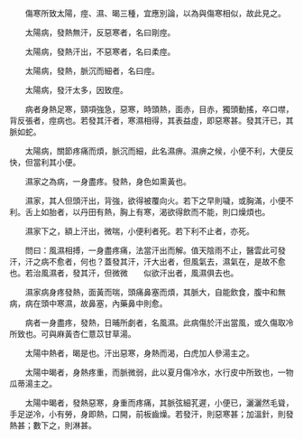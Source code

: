 　　傷寒所致太陽，痙、濕、暍三種，宜應別論，以為與傷寒相似，故此見之。

　　太陽病，發熱無汗，反惡寒者，名曰剛痙。

　　太陽病，發熱汗出，不惡寒者，名曰柔痙。

　　太陽病，發熱，脈沉而細者，名曰痙。

　　太陽病，發汗太多，因致痙。

　　病者身熱足寒，頸項強急，惡寒，時頭熱，面赤，目赤，獨頭動搖，卒口噤，背反張者，痙病也。若發其汗者，寒濕相得，其表益虛，即惡寒甚。發其汗已，其脈如蛇。

　　太陽病，關節疼痛而煩，脈沉而細，此名濕痹。濕痹之候，小便不利，大便反快，但當利其小便。

　　濕家之為病，一身盡疼。發熱，身色如熏黃也。

　　濕家，其人但頭汗出，背強，欲得被覆向火。若下之早則噦，或胸滿，小便不利。舌上如胎者，以丹田有熱，胸上有寒，渴欲得飲而不能，則口燥煩也。

　　濕家下之，額上汗出，微喘，小便利者死。若下利不止者，亦死。

　　問曰：風濕相搏，一身盡疼痛，法當汗出而解。值天陰雨不止，醫雲此可發汗，汗之病不愈者，何也？蓋發其汗，汗大出者，但風氣去，濕氣在，是故不愈也。若治風濕者，發其汗，但微微　　似欲汗出者，風濕俱去也。

　　濕家病身疼發熱，面黃而喘，頭痛鼻塞而煩，其脈大，自能飲食，腹中和無病，病在頭中寒濕，故鼻塞，內藥鼻中則愈。

　　病者一身盡疼，發熱，日晡所劇者，名風濕。此病傷於汗出當風，或久傷取冷所致也。可與麻黃杏仁薏苡甘草湯。

　　太陽中熱者，暍是也。汗出惡寒，身熱而渴，白虎加人參湯主之。

　　太陽中暍者，身熱疼重，而脈微弱，此以夏月傷冷水，水行皮中所致也，一物瓜蒂湯主之。

　　太陽中暍者，發熱惡寒，身重而疼痛，其脈弦細芤遲，小便已，灑灑然毛聳，手足逆冷，小有勞，身即熱，口開，前板齒燥。若發汗，則惡寒甚；加溫針，則發熱甚；數下之，則淋甚。